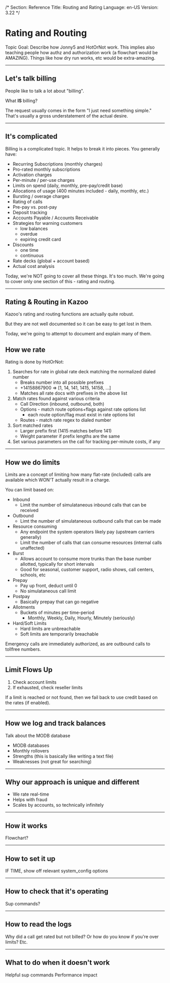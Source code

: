 /*
Section: Reference
Title: Routing and Rating
Language: en-US
Version: 3.22
*/

# Rating and Routing

Topic Goal: Describe how Jonny5 and HotOrNot work. This implies also teaching people how authz and authorization work (a flowchart would be AMAZING). Things like how dry run works, etc would be extra-amazing.

-----

## Let's talk billing

People like to talk a lot about "billing".

What **IS** billing?

The request usually comes in the form "I just need something simple." That's usually a gross understatement of the actual desire.

-----

## It's complicated

Billing is a complicated topic. It helps to break it into pieces. You generally have:

* Recurring Subscriptions (monthly charges)
* Pro-rated monthly subscriptions
* Activation charges
* Per-minute / per-use charges
* Limits on spend (daily, monthly, pre-pay/credit base)
* Allocations of usage (400 minutes included - daily, monthly, etc.)
* Bursting / overage charges
* Rating of calls
* Pre-pay vs. post-pay
* Deposit tracking
* Accounts Payable / Accounts Receivable
* Strategies for warning customers
  * low balances
  * overdue
  * expiring credit card
* Discounts
  * one time
  * continuous
* Rate decks (global + account based)
* Actual cost analysis

Today, we're NOT going to cover all these things. It's too much. We're going to cover only one section of this - rating and routing.

-----

## Rating & Routing in Kazoo

Kazoo's rating and routing functions are actually quite robust.

But they are not well documented so it can be easy to get lost in them.

Today, we're going to attempt to document and explain many of them.

## How we rate

Rating is done by HotOrNot:

1. Searches for rate in global rate deck matching the normalized dialed number
   * Breaks number into all possible prefixes
   * +14158867900 => [1, 14, 141, 1415, 14158, ...]
   * Matches all rate docs with prefixes in the above list
2. Match rates found against various criteria
   * Call Direction (inbound, outbound, both)
   * Options - match route options+flags against rate options list
     * each route option/flag must exist in rate options list
   * Routes - match rate regex to dialed number
3. Sort matched rates
   * Larger prefix first (1415 matches before 141)
   * Weight parameter if prefix lengths are the same
4. Set various parameters on the call for tracking per-minute costs, if any

-----

## How we do limits

Limits are a concept of limiting how many flat-rate (included) calls are available which WON'T actually result in a charge.

You can limit based on:

* Inbound
  * Limit the number of simulataneous inbound calls that can be received
* Outbound
  * Limt the number of simulataneous outbound calls that can be made
* Resource consuming
  * Any endpoint the system operators likely pay (upstream carriers generally)
  * Limit the number of calls that can consume resources (internal calls unaffected)
* Burst
  * Allows account to consume more trunks than the base number allotted, typically for short intervals
  * Good for seasonal, customer support, radio shows, call centers, schools, etc
* Prepay
  * Pay up front, deduct until 0
  * No simulataneous call limit
* Postpay
  * Basically prepay that can go negative
* Allotments
  * Buckets of minutes per time-period
    * Monthly, Weekly, Daily, Hourly, Minutely (seriously)
* Hard/Soft Limits
  * Hard limits are unbreachable
  * Soft limits are temporarily breachable

Emergency calls are immediately authorized, as are outbound calls to tollfree numbers.

-----

## Limit Flows Up

1. Check account limits
2. If exhausted, check reseller limits

If a limit is reached or not found, then we fail back to use credit based on the
rates (if enabled).

-----

## How we log and track balances

Talk about the MODB database

* MODB databases
* Monthly rollovers
* Strengths (this is basically like writing a text file)
* Weaknesses (not great for searching)

-----

## Why our approach is unique and different

* We rate real-time
* Helps with fraud
* Scales by accounts, so technically infinitely

-----

## How it works

Flowchart?

-----

## How to set it up

IF TIME, show off relevant system_config options

-----

## How to check that it's operating

Sup commands?

-----

## How to read the logs

Why did a call get rated but not billed?
Or how do you know if you're over limits?
Etc.

-----

## What to do when it doesn't work

Helpful sup commands
Performance impact

